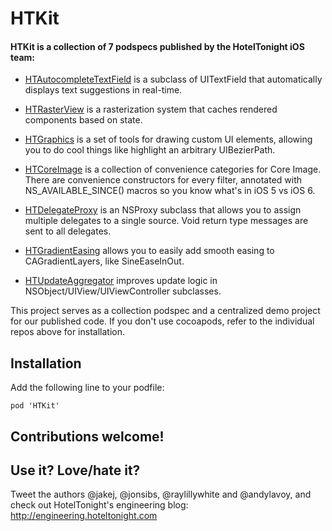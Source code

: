 HTKit
=====

#### HTKit is a collection of 7 podspecs published by the HotelTonight iOS team:

* [HTAutocompleteTextField](https://github.com/hoteltonight/HTAutocompleteTextField) is a subclass of UITextField that automatically displays text suggestions in real-time.

* [HTRasterView](https://github.com/hoteltonight/HTRasterView) is a rasterization system that caches rendered components based on state.

* [HTGraphics](https://github.com/hoteltonight/HTGraphics) is a set of tools for drawing custom UI elements, allowing you to do cool things like highlight an arbitrary UIBezierPath.

* [HTCoreImage](https://github.com/hoteltonight/HTCoreImage) is a collection of convenience categories for Core Image. There are convenience constructors for every filter, annotated with NS_AVAILABLE_SINCE() macros so you know what's in iOS 5 vs iOS 6.

* [HTDelegateProxy](https://github.com/hoteltonight/HTDelegateProxy) is an NSProxy subclass that allows you to assign multiple delegates to a single source.  Void return type messages are sent to all delegates.

* [HTGradientEasing](https://github.com/hoteltonight/HTGradientEasing) allows you to easily add smooth easing to CAGradientLayers, like SineEaseInOut.

* [HTUpdateAggregator](https://github.com/hoteltonight/HTUpdateAggregator) improves update logic in NSObject/UIView/UIViewController subclasses.

This project serves as a collection podspec and a centralized demo project for our published code.  If you don't use cocoapods, refer to the individual repos above for installation.

## Installation

Add the following line to your podfile:
```
pod 'HTKit'
```

## Contributions welcome!

## Use it? Love/hate it?

Tweet the authors @jakej, @jonsibs, @raylillywhite and @andylavoy, and check out HotelTonight's engineering blog: http://engineering.hoteltonight.com
